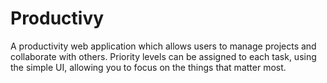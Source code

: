 # Productivy

A productivity web application which allows users to manage projects and 
collaborate with others. Priority levels can be assigned to each task, using the
simple UI, allowing you to focus on the things that matter most.
